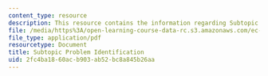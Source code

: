 ```yaml
---
content_type: resource
description: This resource contains the information regarding Subtopic Problem Identification.
file: /media/https%3A/open-learning-course-data-rc.s3.amazonaws.com/ec-s11-engineering-capacity-in-community-based-healthcare-fall-2005/2fc4ba1860acb903ab52bc8a845b26aa_MITEC_S11F05_support_intro.pdf
file_type: application/pdf
resourcetype: Document
title: Subtopic Problem Identification
uid: 2fc4ba18-60ac-b903-ab52-bc8a845b26aa
---
```

